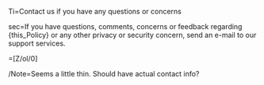 Ti=Contact us if you have any questions or concerns

sec=If you have questions, comments, concerns or feedback regarding {this_Policy} or any other privacy or security concern, send an e-mail to our support services.

=[Z/ol/0]

/Note=Seems a little thin. Should have actual contact info?

